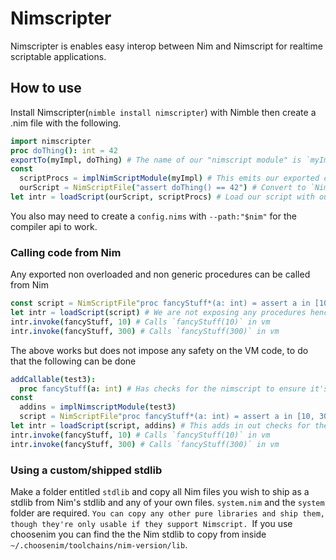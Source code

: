 # Nimscripter
Nimscripter is enables easy interop between Nim and Nimscript for realtime scriptable applications.

## How to use
Install Nimscripter(`nimble install nimscripter`) with Nimble then create a .nim file with the following.

```nim
import nimscripter
proc doThing(): int = 42
exportTo(myImpl, doThing) # The name of our "nimscript module" is `myImpl`
const 
  scriptProcs = implNimScriptModule(myImpl) # This emits our exported code
  ourScript = NimScriptFile("assert doThing() == 42") # Convert to `NimScriptFile` for loading from strings
let intr = loadScript(ourScript, scriptProcs) # Load our script with our code and using our system `stdlib`(not portable)
```

You also may need to create a `config.nims` with `--path:"$nim"` for the compiler api to work.

### Calling code from Nim
Any exported non overloaded and non generic procedures can be called from Nim
```nim
const script = NimScriptFile"proc fancyStuff*(a: int) = assert a in [10, 300]" # Notice `fancyStuff` is exported
let intr = loadScript(script) # We are not exposing any procedures hence single parameter
intr.invoke(fancyStuff, 10) # Calls `fancyStuff(10)` in vm
intr.invoke(fancyStuff, 300) # Calls `fancyStuff(300)` in vm
```

The above works but does not impose any safety on the VM code, to do that the following can be done
```nim
addCallable(test3):
  proc fancyStuff(a: int) # Has checks for the nimscript to ensure it's definition doesnt change to something unexpected.
const
  addins = implNimscriptModule(test3)
  script = NimScriptFile"proc fancyStuff*(a: int) = assert a in [10, 300]" # Notice `fancyStuff` is exported
let intr = loadScript(script, addins) # This adds in out checks for the proc
intr.invoke(fancyStuff, 10) # Calls `fancyStuff(10)` in vm
intr.invoke(fancyStuff, 300) # Calls `fancyStuff(300)` in vm
```

### Using a custom/shipped stdlib

Make a folder entitled `stdlib` and copy all Nim files you wish to ship as a stdlib from Nim's stdlib and any of your own files.
`system.nim` and the `system` folder are required.
`You can copy any other pure libraries and ship them, though they're only usable if they support Nimscript.
`If you use choosenim you can find the the Nim stdlib to copy from inside `~/.choosenim/toolchains/nim-version/lib`.

